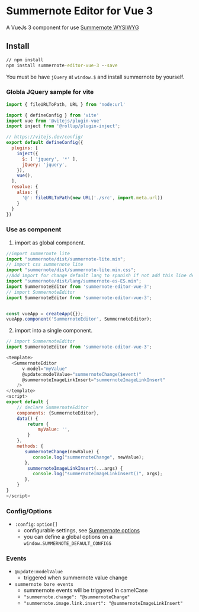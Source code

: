 # Summernote Editor for Vue 3

A VueJs 3 component for use [Summernote WYSIWYG](https://summernote.org/)

## Install
``` cmd
// npm install
npm install summernote-editor-vue-3 --save
```

You must be have `jQuery` at `window.$` and install summernote by yourself.


### Globla JQuery sample for vite
``` javascript
import { fileURLToPath, URL } from 'node:url'

import { defineConfig } from 'vite'
import vue from '@vitejs/plugin-vue'
import inject from '@rollup/plugin-inject';

// https://vitejs.dev/config/
export default defineConfig({
  plugins: [
    inject({
      $: [ 'jquery', '*' ],
      jQuery: 'jquery',
    }),
    vue(),
  ],
  resolve: {
    alias: {
      '@': fileURLToPath(new URL('./src', import.meta.url))
    }
  }
})
```
### Use as component
1. import as global component.
``` javascript
//import summernote lite
import "summernote/dist/summernote-lite.min";
// import css summernote lite
import "summernote/dist/summernote-lite.min.css";
//Add import for change default lang to spanish if not add this line default lang is English
import "summernote/dist/lang/summernote-es-ES.min";
import SummernoteEditor from 'summernote-editor-vue-3';
// import SummernoteEditor
import SummernoteEditor from 'summernote-editor-vue-3';


const vueApp = createApp({});
vueApp.component('SummernoteEditor', SummernoteEditor);

```

2. import into a single component.
``` javascript
// import SummernoteEditor
import SummernoteEditor from 'summernote-editor-vue-3';

<template>
  <SummernoteEditor
      v-model="myValue"
      @update:modelValue="summernoteChange($event)"
      @summernoteImageLinkInsert="summernoteImageLinkInsert"
    />
</template>
<script>
export default {
    // declare SummernoteEditor
    components: {SummernoteEditor},
    data() {
        return {
            myValue: '',
        }
    },
    methods: {
       summernoteChange(newValue) {
          console.log("summernoteChange", newValue);
       },
        summernoteImageLinkInsert(...args) {
          console.log("summernoteImageLinkInsert()", args);
       },
    }
}
</script>
```


### Config/Options
- `:config`: `option[]`
  - configurable settings, see [Summernote options](https://summernote.org/deep-dive/)
  - you can define a global options on a `window.SUMMERNOTE_DEFAULT_CONFIGS`

### Events
- `@update:modelValue`
  - triggered when summernote value change
- `summernote bare events`
  - summernote events will be triggered in camelCase
  - `"summernote.change": "@summernoteChange"`
  - `"summernote.image.link.insert": "@summernoteImageLinkInsert"`
